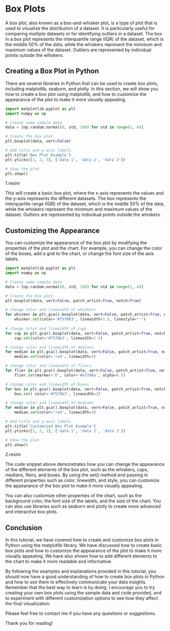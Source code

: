# Box Plots
A box plot, also known as a box-and-whisker plot, is a type of plot that is used to visualize the distribution of a dataset. It is particularly useful for comparing multiple datasets or for identifying outliers in a dataset. The box in a box plot represents the interquartile range (IQR) of the dataset, which is the middle 50% of the data, while the whiskers represent the minimum and maximum values of the dataset. Outliers are represented by individual points outside the whiskers.

## Creating a Box Plot in Python
There are several libraries in Python that can be used to create box plots, including matplotlib, seaborn, and plotly. In this section, we will show you how to create a box plot using matplotlib, and how to customize the appearance of the plot to make it more visually appealing.


```Python
import matplotlib.pyplot as plt
import numpy as np

# Create some sample data
data = [np.random.normal(0, std, 100) for std in range(1, 4)]

# Create the box plot
plt.boxplot(data, vert=False)

# Add title and y-axis labels
plt.title('Box Plot Example')
plt.yticks([1, 2, 3], ['data 1', 'data 2', 'data 3'])

# Show the plot
plt.show()

```

1.resim

This will create a basic box plot, where the x-axis represents the values and the y-axis represents the different datasets. The box represents the interquartile range (IQR) of the dataset, which is the middle 50% of the data, while the whiskers represent the minimum and maximum values of the dataset. Outliers are represented by individual points outside the whiskers.

## Customizing the Appearance
You can customize the appearance of the box plot by modifying the properties of the plot and the chart. For example, you can change the color of the boxes, add a grid to the chart, or change the font size of the axis labels.

```Python
import matplotlib.pyplot as plt
import numpy as np

# Create some sample data
data = [np.random.normal(0, std, 100) for std in range(1, 4)]

# Create the box plot
plt.boxplot(data, vert=False, patch_artist=True, notch=True)

# change color and linewidth of whiskers
for whisker in plt.gca().boxplot(data, vert=False, patch_artist=True, notch=True)['whiskers']:
    whisker.set(color='#7570b3', linewidth=1.5, linestyle=":")
    
# change color and linewidth of caps
for cap in plt.gca().boxplot(data, vert=False, patch_artist=True, notch=True)['caps']:
    cap.set(color='#7570b3', linewidth=1.5)

# change color and linewidth of medians
for median in plt.gca().boxplot(data, vert=False, patch_artist=True, notch=True)['medians']:
    median.set(color='red', linewidth=3)

# change color and linewidth of fliers
for flier in plt.gca().boxplot(data, vert=False, patch_artist=True, notch=True)['fliers']:
    flier.set(marker='D', color='#e7298a', alpha=0.5)

# change color and linewidth of boxes
for box in plt.gca().boxplot(data, vert=False, patch_artist=True, notch=True)['boxes']:
    box.set( color='#7570b3', linewidth=2)

# change color and linewidth of medians
for median in plt.gca().boxplot(data, vert=False, patch_artist=True, notch=True)['medians']:
    median.set(color='red', linewidth=3)

# Add title and y-axis labels
plt.title('Customized Box Plot Example')
plt.yticks([1, 2, 3], ['data 1', 'data 2', 'data 3'])

# Show the plot
plt.show()
```
2.resim

The code snippet above demonstrates how you can change the appearance of the different elements of the box plot, such as the whiskers, caps, medians, fliers, and boxes. By using the set() method and passing in different properties such as color, linewidth, and style, you can customize the appearance of the box plot to make it more visually appealing.

You can also customize other properties of the chart, such as the background color, the font size of the labels, and the size of the chart. You can also use libraries such as seaborn and plotly to create more advanced and interactive box plots.

## Conclusion
In this tutorial, we have covered how to create and customize box plots in Python using the matplotlib library. We have discussed how to create basic box plots and how to customize the appearance of the plot to make it more visually appealing. We have also shown how to add different elements to the chart to make it more readable and informative.

By following the examples and explanations provided in this tutorial, you should now have a good understanding of how to create box plots in Python and how to use them to effectively communicate your data insights. Remember that the best way to learn is by doing. I encourage you to try creating your own box plots using the sample data and code provided, and to experiment with different customization options to see how they affect the final visualization.

Please feel free to contact me if you have any questions or suggestions.

Thank you for reading!
